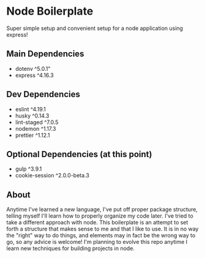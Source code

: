 # Node Boilerplate

Super simple setup and convenient setup for a node application using express!

## Main Dependencies

* dotenv ^5.0.1"
* express ^4.16.3

## Dev Dependencies

* eslint ^4.19.1
* husky ^0.14.3
* lint-staged ^7.0.5
* nodemon ^1.17.3
* prettier ^1.12.1

## Optional Dependencies (at this point)

* gulp ^3.9.1
* cookie-session ^2.0.0-beta.3

## About

Anytime I've learned a new language, I've put off proper package structure, telling myself I'll learn how to properly organize my code later. I've tried to take a different approach with node. This boilerplate is an attempt to set forth a structure that makes sense to me and that I like to use. It is in no way the "right" way to do things, and elements may in fact be the wrong way to go, so any advice is welcome! I'm planning to evolve this repo anytime I learn new techniques for building projects in node.


